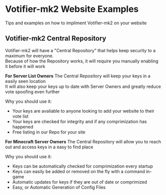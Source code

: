 Votifier-mk2 Website Examples
==============
Tips and examples on how to impliment Votifier-mk2 on your website
  
  
  
  
Votifier-mk2 Central Repository 
-------------
Votifier-mk2 will have a "Central Repository" that helps keep security to a maximum for everyone.  
Because of how the Repository works, it will require you manually enabling it before it will work   
  
**For Server List Owners**
The Central Repository will keep your keys in a easily seen location  
It will also keep your keys up to date with Server Owners and greatly reduce vote spoofing even further

Why you should use it:  
 * Your keys are avaliable to anyone looking to add your website to their vote list  
 * Your keys are checked for integrity and if any comprimization has happened  
 * Free listing in our Repo for your site  
  
**For Minecraft Server Owners**
The Central Repository will allow you to reach out and access keys in a easy to find place

Why you should use it:  
 * Keys can be automatically checked for comprimization every startup  
 * Keys can easily be added or removed on the fly with a command in-game  
 * Automatic updates for keys if they are out of date or comprimized  
 * Easy, or Automatic Generation of Config Files  